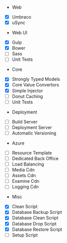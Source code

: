 - Web
 - [x] Umbraco
 - [x] uSync
- Web UI
 - [x] Gulp
 - [x] Bower
 - [ ] Sass
 - [ ] Unit Tests
- Core
 - [x] Strongly Typed Models
 - [x] Core Value Convertors
 - [x] Simple Injector
 - [ ] Donut Caching
 - [ ] Unit Tests
- Deployment
 - [ ] Build Server
 - [ ] Deployment Server
 - [ ] Automatic Versioning
- Azure
 - [ ] Resource Template
 - [ ] Dedicated Back Office
 - [ ] Load Balancing
 - [ ] Media Cdn
 - [ ] Assets Cdn
 - [ ] Examine Cdn
 - [ ] Logging Cdn
- Misc
 - [x] Clean Script
 - [x] Database Backup Script
 - [x] Database Clean Script
 - [x] Database Drop Script
 - [x] Database Restore Script
 - [ ] Setup Script